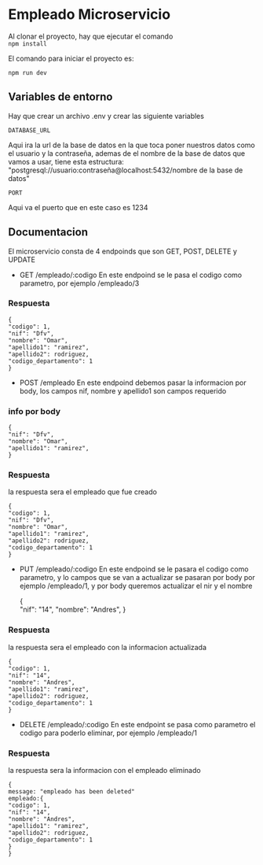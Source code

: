 
# Empleado Microservicio

Al clonar el proyecto, hay que ejecutar el comando  
`npm install`

El comando para iniciar el proyecto es:

`npm run dev`

## Variables de entorno

Hay que crear un archivo .env y crear las siguiente variables

`DATABASE_URL`

Aqui ira la url de la base de datos en la que toca poner nuestros datos como el usuario y la contraseña, ademas de el nombre de la base de datos que vamos a usar, tiene esta estructura:
"postgresql://usuario:contraseña@localhost:5432/nombre de la base de datos"


`PORT`

Aqui va el puerto que en este caso es 1234


## Documentacion
El microservicio consta de 4 endpoinds que son GET, POST, DELETE y UPDATE





- GET   /empleado/:codigo
En este endpoind se le pasa el codigo como parametro, por ejemplo /empleado/3
### Respuesta


    {    
    "codigo": 1,
    "nif": "Dfv",
    "nombre": "Omar",
    "apellido1": "ramirez",
    "apellido2": rodriguez,
    "codigo_departamento": 1
    }


- POST /empleado
En este endpoind debemos pasar la informacion por body, los campos nif, nombre y apellido1 son campos requerido
### info por body
    {    
    "nif": "Dfv",
    "nombre": "Omar",
    "apellido1": "ramirez",
    }

### Respuesta
la respuesta sera el empleado que fue creado

    {    
    "codigo": 1,
    "nif": "Dfv",
    "nombre": "Omar",
    "apellido1": "ramirez",
    "apellido2": rodriguez,
    "codigo_departamento": 1
    }

- PUT /empleado/:codigo
En este endpoind se le pasara el codigo como parametro, y lo campos que se van a actualizar se pasaran por body
por ejemplo /empleado/1, y por body queremos actualizar el nir y el nombre

    {    
    "nif": "14",
    "nombre": "Andres",
    }

### Respuesta
la respuesta sera el empleado con la informacion actualizada

    {    
    "codigo": 1,
    "nif": "14",
    "nombre": "Andres",
    "apellido1": "ramirez",
    "apellido2": rodriguez,
    "codigo_departamento": 1
    }

- DELETE /empleado/:codigo
En este endpoint se pasa como parametro el codigo para poderlo eliminar, por ejemplo /empleado/1

### Respuesta
la respuesta sera la informacion con el empleado eliminado

    {
    message: "empleado has been deleted"
    empleado:{    
    "codigo": 1,
    "nif": "14",
    "nombre": "Andres",
    "apellido1": "ramirez",
    "apellido2": rodriguez,
    "codigo_departamento": 1
    }
    }
